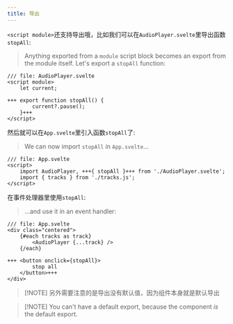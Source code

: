 ```yaml
---
title: 导出
---
```


`<script module>`还支持导出哦，比如我们可以在`AudioPlayer.svelte`里导出函数`stopAll`:
> Anything exported from a `module` script block becomes an export from the module itself. Let's export a `stopAll` function:

```svelte
/// file: AudioPlayer.svelte
<script module>
	let current;

+++	export function stopAll() {
		current?.pause();
	}+++
</script>
```

然后就可以在`App.svelte`里引入函数`stopAll`了:
> We can now import `stopAll` in `App.svelte`...

```svelte
/// file: App.svelte
<script>
	import AudioPlayer, +++{ stopAll }+++ from './AudioPlayer.svelte';
	import { tracks } from './tracks.js';
</script>
```

在事件处理器里使用`stopAll`:
> ...and use it in an event handler:

```svelte
/// file: App.svelte
<div class="centered">
	{#each tracks as track}
		<AudioPlayer {...track} />
	{/each}

+++	<button onclick={stopAll}>
		stop all
	</button>+++
</div>
```

> [!NOTE] 另外需要注意的是导出没有默认值，因为组件本身就是默认导出

> [!NOTE] You can't have a default export, because the component _is_ the default export.
